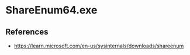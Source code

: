 # ShareEnum64.exe

## References
* https://learn.microsoft.com/en-us/sysinternals/downloads/shareenum
